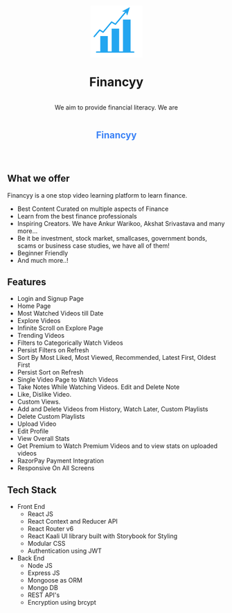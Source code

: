 <div style="display: flex; justify-content: center; align-items: center; flex-direction: column;">
  <img src="src/assets/financyy-logo.png" height="120" width="120" alt="Financyy Logo"/>
  
# Financyy
 We aim to provide financial literacy. We are <h2 style="color:#3b82f6; ">Financyy</h2>
</div>

## What we offer

Financyy is a one stop video learning platform to learn finance.
- Best Content Curated on multiple aspects of Finance
- Learn from the best finance professionals
- Inspiring Creators. We have Ankur Warikoo, Akshat Srivastava and many more...
- Be it be investment, stock market, smallcases, government bonds, scams or business case studies, we have all of them!
- Beginner Friendly
- And much more..!

## Features

- Login and Signup Page
- Home Page
- Most Watched Videos till Date
- Explore Videos
- Infinite Scroll on Explore Page
- Trending Videos
- Filters to Categorically Watch Videos
- Persist Filters on Refresh
- Sort By Most Liked, Most Viewed, Recommended, Latest First, Oldest First
- Persist Sort on Refresh
- Single Video Page to Watch Videos
- Take Notes While Watching Videos. Edit and Delete Note
- Like, Dislike Video. 
- Custom Views. 
- Add and Delete Videos from History, Watch Later, Custom Playlists
- Delete Custom Playlists
- Upload Video
- Edit Profile
- View Overall Stats
- Get Premium to Watch Premium Videos and to view stats on uploaded videos
- RazorPay Payment Integration
- Responsive On All Screens

## Tech Stack

- Front End
    - React JS  
    - React Context and Reducer API
    - React Router v6
    - React Kaali UI library built with Storybook for Styling
    - Modular CSS
    - Authentication using JWT
- Back End
    - Node JS
    - Express JS
    - Mongoose as ORM
    - Mongo DB
    - REST API's
    - Encryption using brcypt

